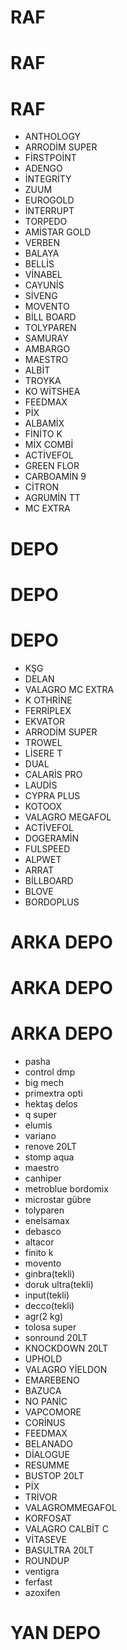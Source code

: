 # RAF
# RAF
# RAF
- ANTHOLOGY
- ARRODİM SUPER
- FİRSTPOİNT
- ADENGO
- İNTEGRİTY
- ZUUM
- EUROGOLD
- İNTERRUPT
- TORPEDO
- AMİSTAR GOLD
- VERBEN
- BALAYA
- BELLİS
- VİNABEL
- CAYUNİS
- SİVENG
- MOVENTO
- BİLL BOARD
- TOLYPAREN
- SAMURAY
- AMBARGO
- MAESTRO
- ALBİT
- TROYKA
- KO WİTSHEA
- FEEDMAX
- PİX
- ALBAMİX
- FİNİTO K
- MİX COMBİ
- ACTİVEFOL
- GREEN FLOR
- CARBOAMİN 9
- CİTRON
- AGRUMİN TT
- MC EXTRA




# DEPO
# DEPO
# DEPO
- KŞG
- DELAN
- VALAGRO MC EXTRA
- K OTHRİNE
- FERRİPLEX
- EKVATOR
- ARRODİM SUPER
- TROWEL
- LİSERE T
- DUAL
- CALARİS PRO
- LAUDİS
- CYPRA PLUS
- KOTOOX
- VALAGRO MEGAFOL
- ACTİVEFOL
- DOGERAMİN
- FULSPEED
- ALPWET
- ARRAT
- BİLLBOARD
- BLOVE
- BORDOPLUS




# ARKA DEPO
# ARKA DEPO
# ARKA DEPO
- pasha
- control dmp
- big mech
- primextra opti
- hektaş delos
- q super
- elumis
- variano
- renove 20LT
- stomp aqua
- maestro
- canhiper
- metroblue bordomix
- microstar gübre
- tolyparen
- enelsamax
- debasco
- altacor
- finito k
- movento
- ginbra(tekli)
- doruk ultra(tekli)
- input(tekli)
- decco(tekli)
- agr(2 kg)
- tolosa super
- sonround 20LT
- KNOCKDOWN 20LT
- UPHOLD
- VALAGRO YİELDON
- EMAREBENO
- BAZUCA
- NO PANİC
- VAPCOMORE
- CORİNUS
- FEEDMAX
- BELANADO
- DİALOGUE
- RESUMME
- BUSTOP 20LT
- PİX
- TRİVOR
- VALAGROMMEGAFOL
- KORFOSAT
- VALAGRO CALBİT C
- VİTASEVE
- BASULTRA 20LT
- ROUNDUP
- ventigra
- ferfast
- azoxifen
# YAN DEPO 
